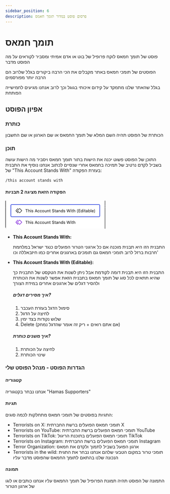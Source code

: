 ```yaml
---
sidebar_position: 6
description: פרסום פוסט במדור תומך חאמס 
---
```

# תומך חמאס
פוסט של תומך חמאס לוקח פרופיל של בוט או אדם אמיתי ומסביר לקוראים על מה הפוסט מדבר

הפוסטים של תומכי חמאס באתר מקבלים את הכי הרבה ביקורים בגלל שלרוב הם הרבה יותר מפורסמים

בגלל שהאתר שלנו מתמקד על קידום איכותי בגוגל וכך לרוב אנחנו מגיעים לחמישייה הפותחת

## אפיון הפוסט
### כותרת
הכותרת של הפוסט תהיה השם המלא של תומך החמאס או שם הארגון או שם החשבון
### תוכן
התוכן של הפוסט פשוט יכנה את הישות בתור תומך חמאס ויסביר מה הישות עושה בשביל לקדם נרטיב של תמיכה בחמאס
אחרי שנסיים לכתוב אנחנו נוסיף את התבנית של "This Account Stands With"  בעזרת הפקודה:
```
/this account stands with
```

#### הפקודה הזאת מציגה 2 תבניות

![alt text](image.png)

- **This Account Stands With:**

   התבנית הזו היא תבנית מוכנה אם כל ארגוני הטרור הפועלים כנגד ישראל במלחמת חרבות ברזל
   לרוב תומכי חמאס גם תומכים בארגונים אחרים כמו חיזבאללה וכו'
- **This Account Stands With (Editable):**

    התבנית הזו היא תבנית דומה לקודמת אבל ניתן לשנות את הטקסט של התבנית כך שהיא תתאים לכל סוג של תומך חמאס
    בתבנית הזאת אפשר לשנות את הכותרת ולהסיר דגלים של ארגונים אחרים במידת הצורך

    ##### איך מסירים דגלים?
    1. סימול הדגל בעזרת העכבר
    2. לחיצה על הדגל
    3. שלוש נקודות בצד ימין
    4. Delete (אם אתם רואים + ריק זה אומר שהדגל נמחק)

    ##### איך משנים כותרת?
    1. לחיצה על הכותרת
    2. שינוי הכותרת

### הגדרות הפוסט - מנהל הפוסט שלי
#### קטגוריה
אנחנו נבחר בקטגוריה "Hamas Supporters"
#### תגיות
התגיות בפוסטים של תומכי חמאס מתחלקות לכמה סוגים:
- Terrorists on X: תומכי חמאס הפועלים ברשת החברתית X
- Terrorists on YouTube: תומכי חמאס הפועלים ברשת החברתית YouTube
- Terrorists on TikTok: תומכי חמאס הפועלים בתוכנת הריגול TikTok
- Terrorists on Instagram: תומכי חמאס הפועלים ברשת החברתית Instagram
- Terror Organization: ארגון הפועל בשביל לתמוך ולקדם את חמאס
- Terrorists in the wild: תומכי טרור במקום הטבעי שלהם
אנחנו נבחר את התגית הנכונה שלנו בהתאם לתומך החמאס שהפוסט מדבר עליו
#### תמונה
התמונה של הפוסט תהיה תמונת הפרופיל של תומך החמאס עליו אנחנו כותבים
או לוגו של ארגון הטרור


    

